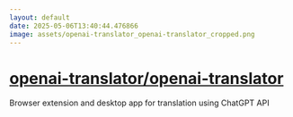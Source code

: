 ```yaml
---
layout: default
date: 2025-05-06T13:40:44.476866
image: assets/openai-translator_openai-translator_cropped.png
---
```


# [openai-translator/openai-translator](https://github.com/openai-translator/openai-translator)

Browser extension and desktop app for translation using ChatGPT API
